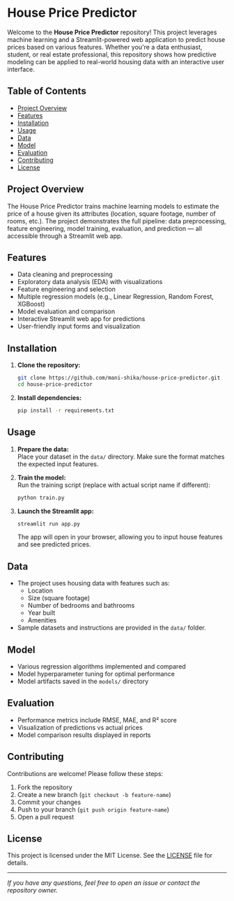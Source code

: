 # House Price Predictor

Welcome to the **House Price Predictor** repository! This project leverages machine learning and a Streamlit-powered web application to predict house prices based on various features. Whether you're a data enthusiast, student, or real estate professional, this repository shows how predictive modeling can be applied to real-world housing data with an interactive user interface.

## Table of Contents
- [Project Overview](#project-overview)
- [Features](#features)
- [Installation](#installation)
- [Usage](#usage)
- [Data](#data)
- [Model](#model)
- [Evaluation](#evaluation)
- [Contributing](#contributing)
- [License](#license)

## Project Overview

The House Price Predictor trains machine learning models to estimate the price of a house given its attributes (location, square footage, number of rooms, etc.). The project demonstrates the full pipeline: data preprocessing, feature engineering, model training, evaluation, and prediction — all accessible through a Streamlit web app.

## Features

- Data cleaning and preprocessing
- Exploratory data analysis (EDA) with visualizations
- Feature engineering and selection
- Multiple regression models (e.g., Linear Regression, Random Forest, XGBoost)
- Model evaluation and comparison
- Interactive Streamlit web app for predictions
- User-friendly input forms and visualization

## Installation

1. **Clone the repository:**
    ```bash
    git clone https://github.com/mani-shika/house-price-predictor.git
    cd house-price-predictor
    ```

2. **Install dependencies:**
    ```bash
    pip install -r requirements.txt
    ```

## Usage

1. **Prepare the data:**  
   Place your dataset in the `data/` directory. Make sure the format matches the expected input features.

2. **Train the model:**  
   Run the training script (replace with actual script name if different):
    ```bash
    python train.py
    ```

3. **Launch the Streamlit app:**  
    ```bash
    streamlit run app.py
    ```
   The app will open in your browser, allowing you to input house features and see predicted prices.

## Data

- The project uses housing data with features such as:
  - Location
  - Size (square footage)
  - Number of bedrooms and bathrooms
  - Year built
  - Amenities
- Sample datasets and instructions are provided in the `data/` folder.

## Model

- Various regression algorithms implemented and compared
- Model hyperparameter tuning for optimal performance
- Model artifacts saved in the `models/` directory

## Evaluation

- Performance metrics include RMSE, MAE, and R² score
- Visualization of predictions vs actual prices
- Model comparison results displayed in reports

## Contributing

Contributions are welcome! Please follow these steps:

1. Fork the repository
2. Create a new branch (`git checkout -b feature-name`)
3. Commit your changes
4. Push to your branch (`git push origin feature-name`)
5. Open a pull request

## License

This project is licensed under the MIT License. See the [LICENSE](LICENSE) file for details.

---

*If you have any questions, feel free to open an issue or contact the repository owner.*
